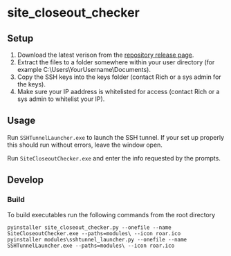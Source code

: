 # site_closeout_checker

## Setup

1. Download the latest verison from the [repository release page](https://github.com/ROARforGood/site_closeout_checker/releases).
2. Extract the files to a folder somewhere within your user directory (for example C:\Users\YourUsername\Documents\).
3. Copy the SSH keys into the keys folder (contact Rich or a sys admin for the keys).
4. Make sure your IP aaddress is whitelisted for access (contact Rich or a sys admin to whitelist your IP).

## Usage

Run `SSHTunnelLauncher.exe` to launch the SSH tunnel.  If your set up properly this should run without errors, leave the window open.

Run `SiteCloseoutChecker.exe` and enter the info requested by the prompts.

## Develop

### Build

To build executables run the following commands from the root directory
```
pyinstaller site_closeout_checker.py --onefile --name SiteCloseoutChecker.exe --paths=modules\ --icon roar.ico
pyinstaller modules\sshtunnel_launcher.py --onefile --name SSHTunnelLauncher.exe --paths=modules\ --icon roar.ico
```
